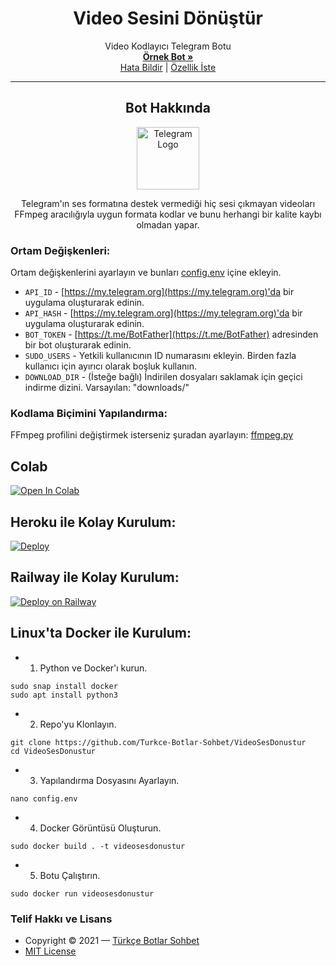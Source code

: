 <h1 align="center">Video Sesini Dönüştür</h1>
  <p align="center">
    Video Kodlayıcı Telegram Botu
    <br />
    <a href="https://telegram.dog/SesVideoBot"><strong>Örnek Bot »</strong></a>
    <br />
    <a href="https://github.com/Turkce-Botlar-Sohbet/VideoSesDonustur/issues">Hata Bildir</a>
    |
    <a href="https://github.com/Turkce-Botlar-Sohbet/VideoSesDonustur/issues">Özellik İste</a>
  </p>
</p>

<hr>

<h2 align="center">Bot Hakkında</h2>
<p align="center">
    <a href="https://github.com/Turkce-Botlar-Sohbet/VideoSesDonustur">
        <img src="https://www.flaticon.com/premium-icon/icons/svg/2626/2626281.svg" height="100" width="100" alt="Telegram Logo">
    </a>
</p>
<p align='center'>
    Telegram'ın ses formatına destek vermediği hiç sesi çıkmayan videoları FFmpeg aracılığıyla uygun formata kodlar ve bunu herhangi bir kalite kaybı olmadan yapar.
</p>

### Ortam Değişkenleri:
Ortam değişkenlerini ayarlayın ve bunları [config.env](./config.env) içine ekleyin.
- `API_ID` - [https://my.telegram.org](https://my.telegram.org)'da bir uygulama oluşturarak edinin.
- `API_HASH` - [https://my.telegram.org](https://my.telegram.org)'da bir uygulama oluşturarak edinin.
- `BOT_TOKEN` - [https://t.me/BotFather](https://t.me/BotFather) adresinden bir bot oluşturarak edinin.
- `SUDO_USERS` - Yetkili kullanıcının ID numarasını ekleyin. Birden fazla kullanıcı için ayırıcı olarak boşluk kullanın.
- `DOWNLOAD_DIR` - (İsteğe bağlı) İndirilen dosyaları saklamak için geçici indirme dizini. Varsayılan: "downloads/"

### Kodlama Biçimini Yapılandırma:
FFmpeg profilini değiştirmek isterseniz şuradan ayarlayın: [ffmpeg.py](/functions/ffmpeg.py)

## Colab
[![Open In Colab](https://colab.research.google.com/assets/colab-badge.svg)](https://colab.research.google.com/github/Turkce-Botlar-Sohbet/VideoSesDonustur/blob/master/VideoSesDonustur.ipynb)

## Heroku ile Kolay Kurulum:
[![Deploy](https://www.herokucdn.com/deploy/button.svg)](https://heroku.com/deploy)

## Railway ile Kolay Kurulum:
[![Deploy on Railway](https://railway.app/button.svg)](https://railway.app/new/template?template=https%3A%2F%2Fgithub.com%2FTurkce-Botlar-Sohbet%2FVideoSesDonustur&envs=API_ID%2CAPI_HASH%2CBOT_TOKEN%2CSUDO_USERS%2CDOWNLOAD_DIR&optionalEnvs=DOWNLOAD_DIR&API_IDDesc=https%3A%2F%2Fmy.telegram.org%27da+bir+uygulama+olu%C5%9Fturarak+edinin.&API_HASHDesc=https%3A%2F%2Fmy.telegram.org%27da+bir+uygulama+olu%C5%9Fturarak+edinin.&BOT_TOKENDesc=https%3A%2F%2Ft.me%2FBotFather+adresinden+bir+bot+olu%C5%9Fturarak+edinin.&SUDO_USERSDesc=Yetkili+kullan%C4%B1c%C4%B1n%C4%B1n+ID+numaras%C4%B1n%C4%B1+ekleyin.+Birden+fazla+kullan%C4%B1c%C4%B1+i%C3%A7in+ay%C4%B1r%C4%B1c%C4%B1+olarak+bo%C5%9Fluk+kullan%C4%B1n.&DOWNLOAD_DIRDesc=%28%C4%B0ste%C4%9Fe+ba%C4%9Fl%C4%B1%29+%C4%B0ndirilen+dosyalar%C4%B1+saklamak+i%C3%A7in+ge%C3%A7ici+indirme+dizini.+Varsay%C4%B1lan+-%3E+downloads%2F&referralCode=BOTSOHBET)

## Linux'ta Docker ile Kurulum:

- 1. Python ve Docker'ı kurun.
```
sudo snap install docker
sudo apt install python3
```
- 2. Repo'yu Klonlayın.
```
git clone https://github.com/Turkce-Botlar-Sohbet/VideoSesDonustur
cd VideoSesDonustur
```
- 3. Yapılandırma Dosyasını Ayarlayın.
```
nano config.env
```
- 4. Docker Görüntüsü Oluşturun.
```
sudo docker build . -t videosesdonustur
```
- 5. Botu Çalıştırın.
```
sudo docker run videosesdonustur
```

### Telif Hakkı ve Lisans
- Copyright &copy; 2021 &mdash; [Türkçe Botlar Sohbet](https://t.me/botsohbet)
- [MIT License](./LICENSE)
